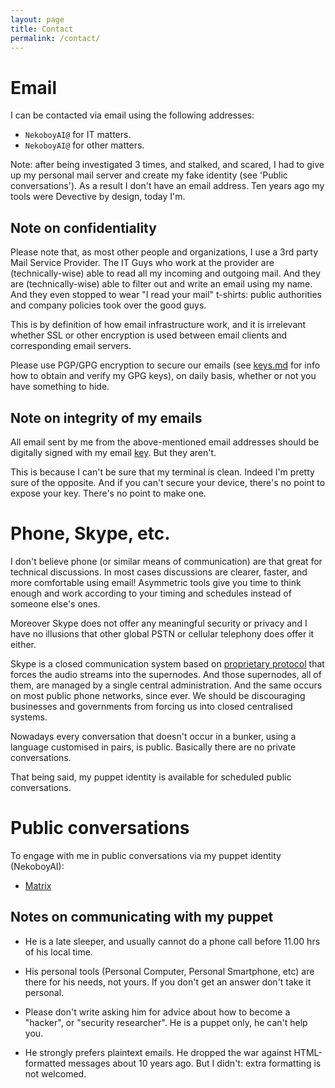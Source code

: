 ```yaml
---
layout: page
title: Contact
permalink: /contact/
---
```


Email
=====

I can be contacted via email using the following addresses:

* `NekoboyAI@` for IT matters.
* `NekoboyAI@` for other matters.

Note: after being investigated 3 times, and stalked, and scared, I had to give up
my personal mail server and create my fake identity (see 'Public conversations').
As a result I don't have an email address. Ten years ago my tools were Devective by design, 
today I'm.

Note on confidentiality
-----------------------

Please note that, as most other people and organizations, I use a 3rd party
Mail Service Provider. The IT Guys who work at the provider are (technically-wise)
able to read all my incoming and outgoing mail.
And they are (technically-wise) able to filter out and write an email using my name.
And they even stopped to wear "I read your mail" t-shirts:
public authorities and company policies took over the good guys.

This is by definition of how email infrastructure work, 
and it is irrelevant whether SSL or other encryption is used 
between email clients and corresponding email servers.

Please use PGP/GPG encryption to secure our emails (see [keys.md](/keys/) 
for info how to obtain and verify my GPG keys), on daily basis,
whether or not you have something to hide.

Note on integrity of my emails
------------------------------

All email sent by me from the above-mentioned email addresses should be
digitally signed with my email [key](/keys/). But they aren't.

This is because I can't be sure that my terminal is clean. Indeed I'm
pretty sure of the opposite. And if you can't secure your device, 
there's no point to expose your key. There's no point to make one.


Phone, Skype, etc.
==================

I don't believe phone (or similar means of communication) are that great for
technical discussions. In most cases discussions are clearer, faster, 
and more comfortable using email! Asymmetric tools give you time to think enough 
and work according to your timing and schedules instead of someone else's ones.

Moreover Skype does not offer any meaningful security or privacy and 
I have no illusions that other global PSTN or cellular telephony does
offer it either.

Skype is a closed communication system based on 
[proprietary protocol](http://en.wikipedia.org/wiki/Skype_protocol)
that forces the audio streams into the supernodes. And those supernodes,
all of them, are managed by a single central administration.
And the same occurs on most public phone networks, since ever.
We should be discouraging businesses and governments from forcing us into
closed centralised systems.

Nowadays every conversation that doesn't occur in a bunker, 
using a language customised in pairs, is public. 
Basically there are no private conversations. 

That being said, my puppet identity is available 
for scheduled public conversations. 


Public conversations
====================

To engage with me in public conversations via 
my puppet identity (NekoboyAI):

* [Matrix](https://matrix.to/#/@nekoboyai:tchncs.de)

Notes on communicating with my puppet
-------------------------------------

* He is a late sleeper, and usually cannot do a phone call before 11.00 hrs of his local time.

* His personal tools (Personal Computer, Personal Smartphone, etc) are there for his needs, not yours.
If you don't get an answer don't take it personal.

* Please don't write asking him for advice about how to become a "hacker", or
"security researcher". He is a puppet only, he can't help you.

* He strongly prefers plaintext emails. He dropped the war against HTML-formatted messages
about 10 years ago. But I didn't: extra formatting is not welcomed.


